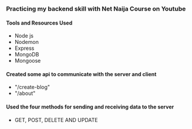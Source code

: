 ### Practicing my backend skill with Net Naija Course on Youtube

#### Tools and Resources Used

- Node js
- Nodemon
- Express
- MongoDB
- Mongoose

#### Created some api to communicate with the server and client

- "/create-blog"
- "/about"

#### Used the four methods for sending and receiving data to the server

- GET, POST, DELETE AND UPDATE
